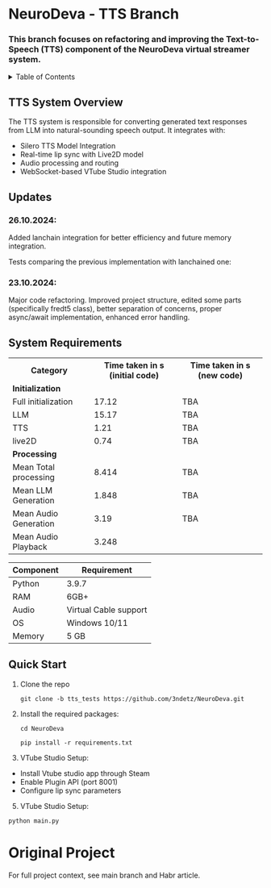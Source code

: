 # NeuroDeva - TTS Branch

### This branch focuses on refactoring and improving the Text-to-Speech (TTS) component of the NeuroDeva virtual streamer system.

<!-- TABLE OF CONTENTS -->
<details>
  <summary>Table of Contents</summary>
  <ol>
    <li>
      <a href="##updates">Updates</a>
    </li>
     <li>
      <a href="#quick-start">Quick Start</a>
    </li>
  </ol>
</details>


## TTS System Overview
The TTS system is responsible for converting generated text responses from LLM into natural-sounding speech output. It integrates with:

* Silero TTS Model Integration
* Real-time lip sync with Live2D model
* Audio processing and routing
* WebSocket-based VTube Studio integration

<!-- UPDATES -->
## Updates 
### 26.10.2024:
Added lanchain integration for better efficiency and future memory integration.

Tests comparing the previous implementation with lanchained one:
<table>
    <tr>
        <th>Category</th>
        <th>Time taken in s (initial code)</th>
        <th>Time taken in s (new code)</th>
    </tr>
    <tr>
        <td colspan="3"><strong>Initialization</strong></td>
    </tr>
    <tr>
        <td>Full initialization</td>
        <td>17.12</td>
        <td>TBA</td>
    </tr>
    <tr>
        <td>LLM</td>
        <td>15.17</td>
        <td>TBA</td>
    </tr>
    <tr>
        <td>TTS</td>
        <td>1.21</td>
        <td>TBA</td>
    </tr>
    <tr>
        <td>live2D</td>
        <td>0.74</td>
        <td>TBA</td>
    </tr>
    <tr>
        <td colspan="3"><strong>Processing</strong></td>
    </tr>
    <tr>
        <td>Mean Total processing</td>
        <td>8.414</td>
        <td>TBA</td>
    </tr>
    <tr>
        <td>Mean LLM Generation</td>
        <td>1.848</td>
        <td>TBA</td>
    </tr>
    <tr>
        <td>Mean Audio Generation</td>
        <td>3.19</td>
        <td>TBA</td>
    </tr>
    <tr>
        <td>Mean Audio Playback</td>
        <td>3.248</td>



### 23.10.2024:
Major code refactoring. Improved project structure, edited some parts (specifically fredt5 class), better separation of concerns, proper async/await implementation, enhanced error handling. 

## System Requirements
| Component  | Requirement |
| ------------- | ------------- |
| Python  | 3.9.7  |
| RAM  | 6GB+  |
| Audio  | Virtual Cable support  |
| OS  | Windows 10/11  |
| Memory  | 5 GB |

<!-- Quick Start -->
## Quick Start
1. Clone the repo
   ```
   git clone -b tts_tests https://github.com/3ndetz/NeuroDeva.git
   ```
2. Install the required packages:
   ```
   cd NeuroDeva
   ```
   ```
   pip install -r requirements.txt
   ```
3. VTube Studio Setup:
* Install Vtube studio app through Steam
* Enable Plugin API (port 8001)
* Configure lip sync parameters

5. VTube Studio Setup:
```
python main.py
```

# Original Project
For full project context, see main branch and Habr article.
